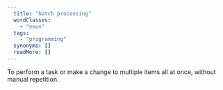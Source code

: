 ```yaml
---
  title: "batch processing"
  wordClasses: 
    - "noun"
  tags: 
    - "programming"
  synonyms: []
  readMore: []
---
```

To perform a task or make a change to multiple items all at once, without manual repetition.
